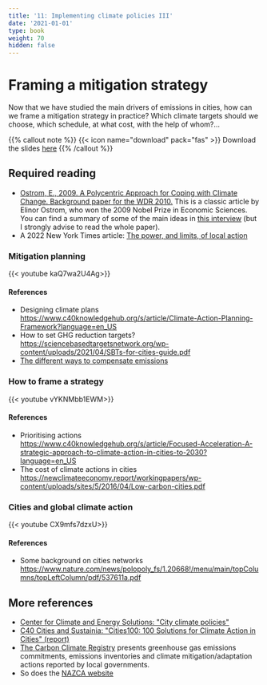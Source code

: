 ```yaml
---
title: '11: Implementing climate policies III'
date: '2021-01-01'
type: book
weight: 70
hidden: false
---
```

# Framing a mitigation strategy

<!--more-->

Now that we have studied the main drivers of emissions in cities, how can we frame a mitigation strategy in practice? Which climate targets should we choose, which schedule, at what cost, with the help of whom?...

{{% callout note %}}
{{< icon name="download" pack="fas" >}} Download the slides [here](http://www.centre-cired.fr/wp-content/uploads/2021/10/course-mitigation.pdf)
{{% /callout %}}

## Required reading

- [Ostrom, E., 2009. A Polycentric Approach for Coping with Climate Change. Background paper for the WDR 2010.](https://documents.worldbank.org/en/publication/documents-reports/documentdetail/480171468315567893/a-polycentric-approach-for-coping-with-climate-change) This is a classic article by Elinor Ostrom, who won the 2009 Nobel Prize in Economic Sciences. You can find a summary of some of the main ideas in [this interview](https://www.thenewhumanitarian.org/feature/2012/04/25/interview-nobel-prize-winner-elinor-ostrom-climate-change) (but I strongly advise to read the whole paper). 
- A 2022 New York Times article: [The power, and limits, of local action](https://www.nytimes.com/2022/07/08/climate/local-climate-action.html)

### Mitigation planning
{{< youtube kaQ7wa2U4Ag>}}

#### References
- Designing climate plans https://www.c40knowledgehub.org/s/article/Climate-Action-Planning-Framework?language=en_US
- How to set GHG reduction targets? https://sciencebasedtargetsnetwork.org/wp-content/uploads/2021/04/SBTs-for-cities-guide.pdf
- [The different ways to compensate emissions](https://www.c40knowledgehub.org/s/article/Defining-carbon-neutrality-for-cities-and-managing-residual-emissions-Cities-perspective-and-guidance?language=en_US)

### How to frame a strategy
{{< youtube vYKNMbb1EWM>}}

#### References
- Prioritising actions https://www.c40knowledgehub.org/s/article/Focused-Acceleration-A-strategic-approach-to-climate-action-in-cities-to-2030?language=en_US
- The cost of climate actions in cities https://newclimateeconomy.report/workingpapers/wp-content/uploads/sites/5/2016/04/Low-carbon-cities.pdf
 

### Cities and global climate action
{{< youtube CX9mfs7dzxU>}}

#### References
- Some background on cities networks https://www.nature.com/news/polopoly_fs/1.20668!/menu/main/topColumns/topLeftColumn/pdf/537611a.pdf

## More references
- [Center for Climate and Energy Solutions: "City climate policies"](https://www.c2es.org/content/city-climate-policy/)
- [C40 Cities and Sustainia: "Cities100: 100 Solutions for Climate Action in Cities" (report)](https://www.climaterealityproject.org/sites/climaterealityproject.org/files/CITIES100_2016.pdf)
- [The Carbon Climate Registry](http://carbonn.org/climateregistry/) presents greenhouse gas emissions commitments, emissions inventories and climate mitigation/adaptation actions reported by local governments. 
- So does the [NAZCA website](https://climateaction.unfccc.int/)


